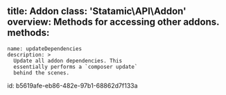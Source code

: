 title: Addon
class: 'Statamic\API\Addon'
overview: Methods for accessing other addons.
methods:
  -
    name: updateDependencies
    description: >
      Update all addon dependencies. This
      essentially performs a `composer update`
      behind the scenes.
id: b5619afe-eb86-482e-97b1-68862d7f133a
